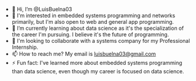 - 👋 Hi, I’m @LuisBuelna03
- 👀 I'm interested in embedded systems programming and networks primarily, but I'm also open to web and general app programming.
- 🌱 I’m currently learning about data science as it's the specialization of the career I'm pursuing. I believe it's the future of programming.
- 💞️ I'm looking to collaborate with a systems company for my Professional Internship.
- 📫 How to reach me? My email is luisbuelna03@gmail.com
- ⚡ Fun fact: I've learned more about embedded systems programming than data science, even though my career is focused on data science.

<!---
LuisBuelna03/LuisBuelna03 is a ✨ special ✨ repository because its `README.md` (this file) appears on your GitHub profile.
You can click the Preview link to take a look at your changes.
--->
